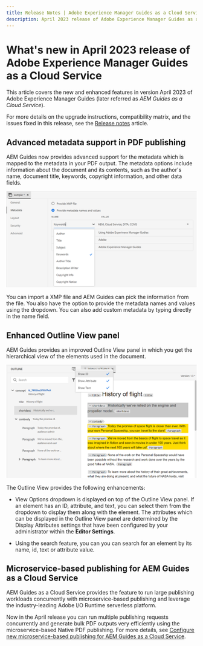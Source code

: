 ```yaml
---
title: Release Notes | Adobe Experience Manager Guides as a Cloud Service, April 2023 release
description: April 2023 release of Adobe Experience Manager Guides as a Cloud Service
---
```

# What's new in April 2023 release of Adobe Experience Manager Guides as a Cloud Service

This article covers the new and enhanced features in version April 2023 of Adobe Experience Manager Guides (later referred as *AEM Guides as a Cloud Service*).

For more details on the upgrade instructions, compatibility matrix, and the issues fixed in this release, see the [Release notes](release-notes-2023.4.0.md) article.

## Advanced metadata support in PDF publishing

AEM Guides now provides advanced support for the metadata which is mapped to the metadata in your PDF output. The metadata options include information about the document and its contents, such as the author's name, document title, keywords, copyright information, and other data fields.

<img src="assets/pdf-metadata.png" alt=" native pdf metadata">

You can import a XMP file and AEM Guides can pick the information from the file. You also have the option to provide the metadata names and values using the dropdown. You can also add custom metadata by typing directly in the name field.
 

## Enhanced Outline View panel

AEM Guides provides an improved Outline View panel in which you get the hierarchical view of the elements used in the document.

<img src="assets/select-element-content-outline-view_cs.png" alt=" native pdf metadata">

The Outline View provides the following enhancements:

* View Options dropdown is displayed on top of the Outline View panel. If an element has an ID, attribute, and text, you can select them from the dropdown to display them along with the element. The attributes which can be displayed in the Outline View panel are determined by the Display Attributes settings that have been configured by your administrator within the **Editor Settings**.

* Using the search feature, you can  you can search for an element by its name, id, text or attribute value. 


## Microservice-based publishing for AEM Guides as a Cloud Service

AEM Guides as a Cloud Service provides the feature to run large publishing workloads concurrently with microservice-based publishing and leverage the industry-leading Adobe I/O Runtime serverless platform.

Now in the April release you can run multiple publishing requests concurrently and generate bulk PDF outputs very efficiently using the microservice-based Native PDF publishing.
For more details, see [Configure new microservice-based publishing for AEM Guides as a Cloud Service](../knowledge-base/publishing/configure-microservices.md).
